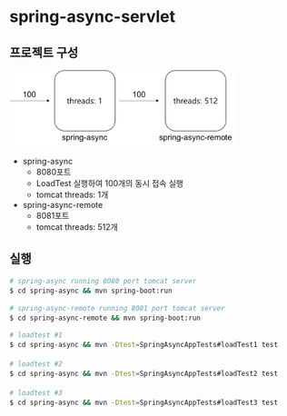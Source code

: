 # spring-async-servlet

## 프로젝트 구성

<img src="/image1.png" width="400">

 - spring-async
    - 8080포트
    - LoadTest 실행하여 100개의 동시 접속 실행
    - tomcat threads: 1개
 - spring-async-remote
    - 8081포트
    - tomcat threads: 512개



## 실행

```bash
# spring-async running 8080 port tomcat server
$ cd spring-async && mvn spring-boot:run
```

```bash
# spring-async-remote running 8081 port tomcat server
$ cd spring-async-remote && mvn spring-boot:run
```

```bash
# loadtest #1
$ cd spring-async && mvn -Dtest=SpringAsyncAppTests#loadTest1 test

# loadtest #2
$ cd spring-async && mvn -Dtest=SpringAsyncAppTests#loadTest2 test

# loadtest #3
$ cd spring-async && mvn -Dtest=SpringAsyncAppTests#loadTest3 test
```

